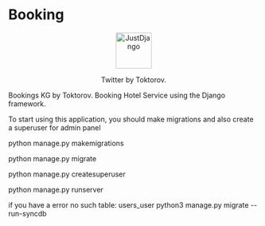 # Booking
<p align="center">
  <p align="center">
    <a href="https://www.iconpacks.net/icons/2/free-twitter-logo-icon-2429-thumb.png" target="_blank">
      <img src="https://freepikpsd.com/file/2020/03/Free-Hotel-PNG-Clipart.png" alt="JustDjango" height="72">
    </a>
  </p>
  <p align="center">
    Twitter by Toktorov.
  </p>
</p>
Bookings KG by Toktorov.
Booking Hotel Service using the Django framework.

To start using this application, you should make migrations and also create a superuser for admin panel

python manage.py makemigrations

python manage.py migrate

python manage.py createsuperuser

python manage.py runserver

if you have a error no such table: users_user
python3 manage.py migrate --run-syncdb 
